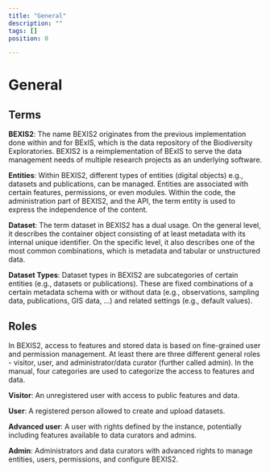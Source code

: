 ```yaml
---
title: "General"
description: ""
tags: []
position: 0

---
```


# General

## Terms
__BEXIS2__: The name BEXIS2 originates from the previous implementation done within and for BExIS, which is the data repository of the Biodiversity Exploratories. BEXIS2 is a reimplementation of BExIS to serve the data management needs of multiple research projects as an underlying software.

__Entities__: Within BEXIS2, different types of entities (digital objects) e.g., datasets and publications, can be managed. Entities are associated with certain features, permissions, or even modules. Within the code, the administration part of BEXIS2, and the API, the term entity is used to express the independence of the content.

__Dataset__: The term dataset in BEXIS2 has a dual usage. On the general level, it describes the container object consisting of at least metadata with its internal unique identifier. On the specific level, it also describes one of the most common combinations, which is metadata and tabular or unstructured data.

__Dataset Types__: Dataset types in BEXIS2 are subcategories of certain entities (e.g., datasets or publications). These are fixed combinations of a certain metadata schema with or without data (e.g., observations, sampling data, publications, GIS data, …) and related settings (e.g., default values).


## Roles
In BEXIS2, access to features and stored data is based on fine-grained user and permission management. At least there are three different general roles - visitor, user, and administrator/data curator (further called admin). In the manual, four categories are used to categorize the access to features and data.

__Visitor__: An unregistered user with access to public features and data.

__User__: A registered person allowed to create and upload datasets.

__Advanced user__: A user with rights defined by the instance, potentially including features available to data curators and admins.

__Admin__: Administrators and data curators with advanced rights to manage entities, users, permissions, and configure BEXIS2.

